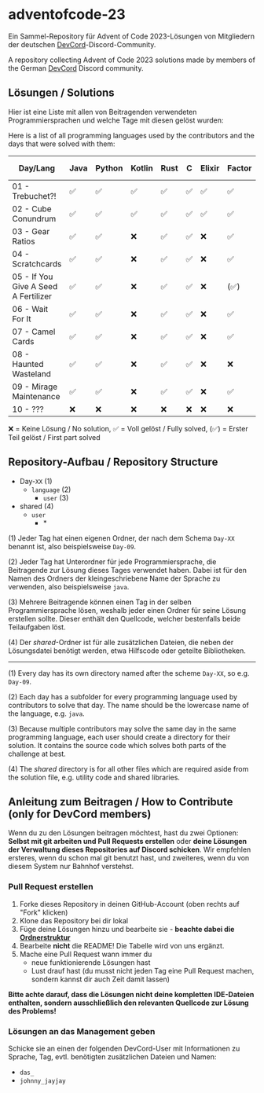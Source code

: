 # adventofcode-23

Ein Sammel-Repository für Advent of Code 2023-Lösungen von Mitgliedern der deutschen [DevCord](https://discord.gg/tNMq2K4)-Discord-Community.

A repository collecting Advent of Code 2023 solutions made by members of the German [DevCord](https://discord.gg/tNMq2K4) Discord community.

## Lösungen / Solutions

Hier ist eine Liste mit allen von Beitragenden verwendeten Programmiersprachen und welche Tage mit diesen gelöst wurden:

Here is a list of all programming languages used by the contributors and the days that were solved with them:

| Day/Lang                             | Java | Python | Kotlin | Rust | C | Elixir | Factor | Haskell | JavaScript | Perl | TypeScript | Go  | Ruby | Clojure | x86 Assembly |
|--------------------------------------|------|--------|--------|------|---|--------|--------|---------|------------|------|------------|-----|------|---------|--------------|
| 01 - Trebuchet?!                     | ✅    | ✅      | ✅      | ✅    | ✅ | ✅      | ✅      | ✅       | ✅          | ✅    | ✅          | (✅) | ✅    | (✅)     | ✅            |
| 02 - Cube Conundrum                  | ✅    | ✅      | ✅      | ✅    | ✅ | ✅      | ✅      | ✅       | ✅          | ✅    | ✅          | ✅   | ✅    | ✅       | ✅            |
| 03 - Gear Ratios                     | ✅    | ✅      | ❌      | ✅    | ✅ | ❌      | ✅      | ✅       | ❌          | ✅    | ✅          | ❌   | ❌    | ❌       | ✅            |
| 04 - Scratchcards                    | ✅    | ✅      | ❌      | ✅    | ✅ | ❌      | ✅      | ✅       | ❌          | ✅    | ✅          | ❌   | ✅    | ✅       | ✅            |
| 05 - If You Give A Seed A Fertilizer | ✅    | ✅      | ❌      | ✅    | ✅ | ❌      | (✅)    | ❌       | ❌          | ✅    | ❌          | ❌   | ✅    | ❌       | ✅            |
| 06 - Wait For It                     | ✅    | ✅      | ❌      | ✅    | ✅ | ❌      | ✅      | ✅       | ❌          | ❌    | ✅          | ❌   | ✅    | ❌       | ✅            |
| 07 - Camel Cards                     | ✅    | ✅      | ❌      | ✅    | ✅ | ❌      | ✅      | ✅       | ❌          | ❌    | ❌          | ❌   | ✅    | ❌       | ✅            |
| 08 - Haunted Wasteland               | ✅    | ✅      | ❌      | ✅    | ✅ | ❌      | ❌      | ✅       | ❌          | ❌    | ❌          | ❌   | ✅    | ✅       | ✅            |
| 09 - Mirage Maintenance              | ✅    | ✅      | ❌      | ✅    | ✅ | ❌      | ✅      | ✅       | ❌          | ❌    | ❌          | ❌   | ❌    | ✅       | ❌            |
| 10 - ???                             | ❌    | ❌      | ❌      | ❌    | ❌ | ❌      | ❌      | ❌       | ❌          | ❌    | ❌          | ❌   | ❌    | ❌       | ❌            |

<!-- | XX - Day | ❌  | ❌     | ❌     | ❌  | ❌     | ❌   | ❌   | ❌  | ❌   | ❌   | ❌   | ❌     | ❌  | ❌      | ❌         | ❌   | ❌      | ❌         | ❌    | ❌  | ❌    | -->

❌   = Keine Lösung / No solution,
✅   = Voll gelöst / Fully solved,
(✅) = Erster Teil gelöst / First part solved

## Repository-Aufbau / Repository Structure
- Day-`XX`       (1) 
  - `language`        (2)
    - `user`    (3)
- shared        (4)
  - `user`
    - \*    

(1) Jeder Tag hat einen eigenen Ordner, der nach dem Schema `Day-XX` benannt ist, also beispielsweise `Day-09`.

(2) Jeder Tag hat Unterordner für jede Programmiersprache, die Beitragende zur Lösung dieses Tages verwendet haben. Dabei ist für den Namen des Ordners der kleingeschriebene Name der Sprache zu verwenden, also beispielsweise `java`.

(3) Mehrere Beitragende können einen Tag in der selben Programmiersprache lösen, weshalb jeder einen Ordner für seine Lösung erstellen sollte. Dieser enthält den Quellcode, welcher bestenfalls beide Teilaufgaben löst.

(4) Der *shared*-Ordner ist für alle zusätzlichen Dateien, die neben der Lösungsdatei benötigt werden, etwa Hilfscode oder geteilte Bibliotheken.

---

(1) Every day has its own directory named after the scheme `Day-XX`, so e.g. `Day-09`.

(2) Each day has a subfolder for every programming language used by contributors to solve that day. The name should be the lowercase name of the language, e.g. `java`. 

(3) Because multiple contributors may solve the same day in the same programming language, each user should create a directory for their solution. It contains the source code which solves both parts of the challenge at best.

(4) The *shared* directory is for all other files which are required aside from the solution file, e.g. utility code and shared libraries.

## Anleitung zum Beitragen / How to Contribute (only for DevCord members)
Wenn du zu den Lösungen beitragen möchtest, hast du zwei Optionen: **Selbst mit git arbeiten und Pull Requests erstellen** oder **deine Lösungen der Verwaltung dieses Repositories auf Discord schicken**. Wir empfehlen ersteres, wenn du schon mal git benutzt hast, und zweiteres, wenn du von diesem System nur Bahnhof verstehst.

### Pull Request erstellen

1. Forke dieses Repository in deinen GitHub-Account (oben rechts auf "Fork" klicken)
2. Klone das Repository bei dir lokal
3. Füge deine Lösungen hinzu und bearbeite sie - **beachte dabei die [Ordnerstruktur](#repository-aufbau--repository-structure)**
4. Bearbeite **nicht** die README! Die Tabelle wird von uns ergänzt.
5. Mache eine Pull Request wann immer du
   - neue funktionierende Lösungen hast
   - Lust drauf hast (du musst nicht jeden Tag eine Pull Request machen, sondern kannst dir auch Zeit damit lassen)

**Bitte achte darauf, dass die Lösungen nicht deine kompletten IDE-Dateien enthalten, sondern ausschließlich den relevanten Quellcode zur Lösung des Problems!**

### Lösungen an das Management geben
Schicke sie an einen der folgenden DevCord-User mit Informationen zu Sprache, Tag, evtl. benötigten zusätzlichen Dateien und Namen:
   - `das_`
   - `johnny_jayjay`
   
